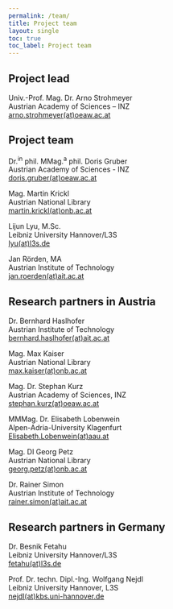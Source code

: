 ```yaml
---
permalink: /team/
title: Project team
layout: single
toc: true
toc_label: Project team
---
```


<script language="JavaScript" src="/_includes/unCryptMail.js" type="text/javascript"></script>

## Project lead


Univ.-Prof. Mag. Dr. Arno Strohmeyer <a href="https://www.oeaw.ac.at/inz/personen/strohmeyer-arno/"><i class="fas fa-info-circle"></i></a><br>
Austrian Academy of Sciences – INZ<br>
[arno.strohmeyer(at)oeaw.ac.at](javascript:linkTo_UnCryptMailto('nbjmup;bsop/tuspinfzfsApfbx/bd/bu');)


## Project team

Dr.<sup>in</sup> phil. MMag.<sup>a</sup> phil. Doris Gruber <a href="https://www.oeaw.ac.at/inz/personen/gruber-doris/"><i class="fas fa-info-circle"></i></a><br>
Austrian Academy of Sciences - INZ<br>
[doris.gruber(at)oeaw.ac.at](javascript:linkTo_UnCryptMailto('nbjmup;bsop/tuspinfzfsApfbx/bd/bu');)

Mag. Martin Krickl <a href="https://www.onb.ac.at"><i class="fas fa-info-circle"></i></a><br>
Austrian National Library<br>
[martin.krickl(at)onb.ac.at](javascript:linkTo_UnCryptMailto('nbjmup;nbsujo/lsjdlApoc/bd/bu');)

Lijun Lyu, M.Sc. <a href="https://www.l3s.de/en/user/lyu"><i class="fas fa-info-circle"></i></a><br>
Leibniz University Hannover/L3S<br>
[lyu(at)l3s.de](javascript:linkTo_UnCryptMailto('nbjmup;mzvAm4t/bu');)

Jan Rörden, MA <a href="https://www.ait.ac.at/en/"><i class="fas fa-info-circle"></i></a><br>
Austrian Institute of Technology<br>
[jan.roerden(at)ait.ac.at](javascript:linkTo_UnCryptMailto('nbjmup;kbo/spfsefoAbju/bd/bu');)

## Research partners in Austria

Dr. Bernhard Haslhofer <a href="http://bernhardhaslhofer.info/"><i class="fas fa-info-circle"></i></a><br>
Austrian Institute of Technology<br>
[bernhard.haslhofer(at)ait.ac.at](javascript:linkTo_UnCryptMailto('nbjmup;cfsoibse/ibtmipgfsAbju/bd/bu');)

Mag. Max Kaiser <a href="https://www.onb.ac.at/"><i class="fas fa-info-circle"></i></a><br>
Austrian National Library<br>
[max.kaiser(at)onb.ac.at](javascript:linkTo_UnCryptMailto('nbjmup;nby/lbjtfsApoc/bd/bu');)

Mag. Dr. Stephan Kurz <a href="https://www.oeaw.ac.at/inz/personen/kurz-stephan/"><i class="fas fa-info-circle"></i></a><br>
Austrian Academy of Sciences, INZ<br>
[stephan.kurz(at)oeaw.ac.at](javascript:linkTo_UnCryptMailto('nbjmup;tufqibo/lvs{Apfbx/bd/bu');)

MMMag. Dr. Elisabeth Lobenwein <a href="https://www.aau.at/geschichte/team/lobenwein-elisabeth/"><i class="fas fa-info-circle"></i></a><br>
Alpen-Adria-University Klagenfurt<br>
[Elisabeth.Lobenwein(at)aau.at](javascript:linkTo_UnCryptMailto('nbjmup;Fmjtbcfui/MpcfoxfjoAbbv/bu');)

Mag. DI Georg Petz <a href="https://www.onb.ac.at/"><i class="fas fa-info-circle"></i></a><br>
Austrian National Library<br>
[georg.petz(at)onb.ac.at](javascript:linkTo_UnCryptMailto('nbjmup;hfpsh/qfu{Apoc/bd/bu');)

Dr. Rainer Simon <a href="https://rsimon.github.io/"><i class="fas fa-info-circle"></i></a><br>
Austrian Institute of Technology<br>
[rainer.simon(at)ait.ac.at](javascript:linkTo_UnCryptMailto('nbjmup;sbjofs/tjnpoAbju/bd/bu');)

## Research partners in Germany

Dr. Besnik Fetahu <a href="https://www.l3s.de/en/users/fetahu"><i class="fas fa-info-circle"></i></a><br>
Leibniz University Hannover/L3S<br>
[fetahu(at)l3s.de](javascript:linkTo_UnCryptMailto('nbjmup;gfubivAm4t/ef');)

Prof. Dr. techn. Dipl.-Ing. Wolfgang Nejdl <a href="https://www2.kbs.uni-hannover.de/nejdl.html"><i class="fas fa-info-circle"></i></a><br>
Leibniz University Hannover, L3S<br>
[nejdl(at)kbs.uni-hannover.de](javascript:linkTo_UnCryptMailto('nbjmup;ofkemAlct/voj.iboopwfs/ef');)
